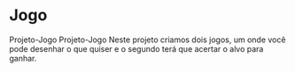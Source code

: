 # Jogo
Projeto-Jogo
Projeto-Jogo Neste projeto criamos dois jogos, um onde você pode desenhar o que quiser e o segundo terá que acertar o alvo para ganhar.
